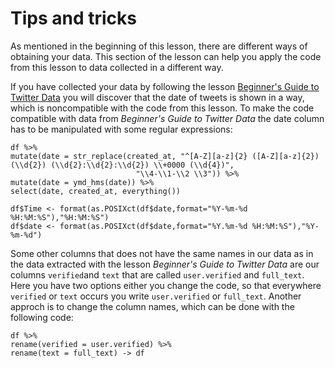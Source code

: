 # Tips and tricks 
As mentioned in the beginning of this lesson, there are different ways of obtaining your data. This section of the lesson can help you apply the code from this lesson to data collected in a different way. 

If you have collected your data by following the lesson [Beginner's Guide to Twitter Data](https://programminghistorian.org/en/lessons/beginners-guide-to-twitter-data) you will discover that the date of tweets is shown in a way, which is noncompatible with the code from this lesson. To make the code compatible with data from *Beginner's Guide to Twitter Data* the date column has to be manipulated with some regular expressions:

    df %>% 
    mutate(date = str_replace(created_at, "^[A-Z][a-z]{2} ([A-Z][a-z]{2}) (\\d{2}) (\\d{2}:\\d{2}:\\d{2}) \\+0000 (\\d{4})",
                                "\\4-\\1-\\2 \\3")) %>% 
    mutate(date = ymd_hms(date)) %>% 
    select(date, created_at, everything())

    df$Time <- format(as.POSIXct(df$date,format="%Y-%m-%d %H:%M:%S"),"%H:%M:%S")
    df$date <- format(as.POSIXct(df$date,format="%Y.%m-%d %H:%M:%S"),"%Y-%m-%d")

Some other columns that does not have the same names in our data as in the data extracted with the lesson *Beginner's Guide to Twitter Data* are our columns `verified`and `text` that are called `user.verified` and `full_text`. Here you have two options either you change the code, so that everywhere `verified` or `text` occurs you write `user.verified` or `full_text`. Another approch is to change the column names, which can be done with the following code:

    df %>% 
    rename(verified = user.verified) %>% 
    rename(text = full_text) -> df

